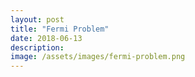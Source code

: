 ```yaml
---
layout: post
title: "Fermi Problem"
date: 2018-06-13
description: 
image: /assets/images/fermi-problem.png
---
```

